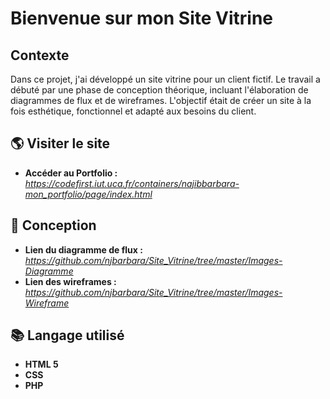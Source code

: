 # Bienvenue sur mon Site Vitrine

## Contexte
Dans ce projet, j'ai développé un site vitrine pour un client fictif. Le travail a débuté par une phase de conception théorique, incluant l'élaboration de diagrammes de flux et de wireframes. L'objectif était de créer un site à la fois esthétique, fonctionnel et adapté aux besoins du client.

## 🌎 Visiter le site 
* **Accéder au Portfolio :** _https://codefirst.iut.uca.fr/containers/najibbarbara-mon_portfolio/page/index.html_

## 🧰 Conception
* **Lien du diagramme de flux :** _https://github.com/njbarbara/Site_Vitrine/tree/master/Images-Diagramme_
* **Lien des wireframes :**  _https://github.com/njbarbara/Site_Vitrine/tree/master/Images-Wireframe_

## 📚 Langage utilisé 
* **HTML 5** 
* **CSS**
* **PHP**





